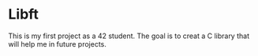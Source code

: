 # Libft

This is my first project as a 42 student.
The goal is to creat a C library that will help me in future projects.

